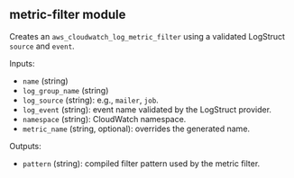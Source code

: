 ## metric-filter module

Creates an `aws_cloudwatch_log_metric_filter` using a validated LogStruct `source` and `event`.

Inputs:
- `name` (string)
- `log_group_name` (string)
- `log_source` (string): e.g., `mailer`, `job`.
- `log_event` (string): event name validated by the LogStruct provider.
- `namespace` (string): CloudWatch namespace.
- `metric_name` (string, optional): overrides the generated name.

Outputs:
- `pattern` (string): compiled filter pattern used by the metric filter.
